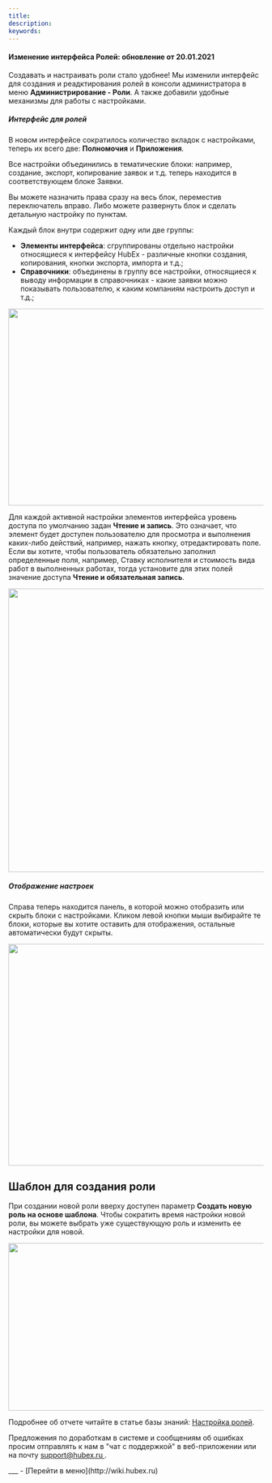 ```yaml
---
title: 
description: 
keywords: 
---
```


#### Изменение интерфейса Ролей: обновление от 20.01.2021
<html>
<meta charset="utf-8">

</html>
<body>
<p>Создавать и настраивать роли стало удобнее! Мы изменили интерфейс для создания и реадктирования ролей в консоли администратора в меню <strong>Администрирование - Роли</strong>. А также добавили удобные механизмы для работы с настройками.</p>
<h5>Интерфейс для ролей</h5>
<p>В новом интерфейсе сократилось количество вкладок с настройками, теперь их всего две: <strong>Полномочия</strong> и <strong>Приложения</strong>.</p>
<p>Все настройки объединились в тематические блоки: например, создание, экспорт, копирование заявок и т.д. теперь находится в соответствующем блоке Заявки.</p>
<p>Вы можете назначить права сразу на весь блок, переместив переключатель вправо. Либо можете развернуть блок и сделать детальную настройку по пунктам.</p>
<p>Каждый блок внутри содержит одну или две группы:</p>
<ul>
<li><strong>Элементы интерфейса</strong>: сгруппированы отдельно настройки относящиеся к интерфейсу HubEx - различные кнопки создания, копирования, кнопки экспорта, импорта и т.д.;</li>
<li><strong>Справочники</strong>: объединены в группу все настройки, относящиеся к выводу информации в справочниках - какие заявки можно показывать пользователю, к каким компаниям настроить доступ и т.д.;</li>
</ul>
<div><img style="margin: 0 auto; display: block; max-width: 100%;" src="https://content.screencast.com/users/echinaek.val/folders/Capture/media/554ab029-b07a-408b-98df-d75346d57ae5/LWR_Recording.png" width="559" height="389" /></div>
<p>Для каждой активной настройки элементов интерфейса уровень доступа по умолчанию задан <strong>Чтение и запись</strong>. Это означает, что элемент будет доступен пользователю для просмотра и выполнения каких-либо действий, например, нажать кнопку, отредактировать поле. Если вы хотите, чтобы пользователь обязательно заполнил определенные поля, например, Ставку исполнителя и стоимость вида работ в выполненных работах, тогда установите для этих полей значение доступа <strong>Чтение и обязательная запись</strong>.</p>
<div><img style="margin: 0 auto; display: block; max-width: 100%;" src="https://content.screencast.com/users/echinaek.val/folders/Capture/media/517a46b0-61e0-446b-a7bb-52458e05cabd/LWR_Recording.png" width="560" height="auto" /></div>
<h5>Отображение настроек</h5>
<p>Справа теперь находится панель, в которой можно отобразить или скрыть блоки с настройками. Кликом левой кнопки мыши выбирайте те блоки, которые вы хотите оставить для отображения, остальные автоматически будут скрыты.</p>
<div><img style="margin: 0 auto; display: block; max-width: 100%;" src="https://content.screencast.com/users/echinaek.val/folders/Capture/media/f3ed3cfc-2237-4c64-bfc6-51933761281d/LWR_Recording.png" width="560" height="438" /></div>
<h2>Шаблон для создания роли</h2>
<p>При создании новой роли вверху доступен параметр <strong>Создать новую роль на основе шаблона</strong>. Чтобы сократить время настройки новой роли, вы можете выбрать уже существующую роль и изменить ее настройки для новой.</p>
<div><img style="margin: 0 auto; display: block; max-width: 100%;" src="https://content.screencast.com/users/echinaek.val/folders/Capture/media/534925d0-e298-4686-aab2-89fc0927962b/LWR_Recording.png" width="560" height="331" /></div>

<p>Подробнее об отчете читайте в статье базы знаний: <a href="https://wiki.hubex.ru/docs/FAQ/RU/admin/Roles.html">Настройка ролей</a>.</p>

<p>Предложения по доработкам в системе и сообщениям об ошибках просим отправлять к нам в "чат с поддержкой" в веб-приложении или на почту <a href="mailto:support@hubex.ru" target="_blank" rel="noopener"> support@hubex.ru </a>.</p>

</body>
___
- [Перейти в меню](http://wiki.hubex.ru)

